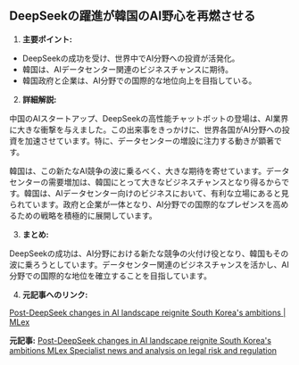 ## DeepSeekの躍進が韓国のAI野心を再燃させる

1. **主要ポイント:**
 * DeepSeekの成功を受け、世界中でAI分野への投資が活発化。
 * 韓国は、AIデータセンター関連のビジネスチャンスに期待。
 * 韓国政府と企業は、AI分野での国際的な地位向上を目指している。

2. **詳細解説:**

 中国のAIスタートアップ、DeepSeekの高性能チャットボットの登場は、AI業界に大きな衝撃を与えました。この出来事をきっかけに、世界各国がAI分野への投資を加速させています。特に、データセンターの増設に注力する動きが顕著です。

 韓国は、この新たなAI競争の波に乗るべく、大きな期待を寄せています。データセンターの需要増加は、韓国にとって大きなビジネスチャンスとなり得るからです。韓国は、AIデータセンター向けのビジネスにおいて、有利な立場にあると見られています。政府と企業が一体となり、AI分野での国際的なプレゼンスを高めるための戦略を積極的に展開しています。

3. **まとめ:**

 DeepSeekの成功は、AI分野における新たな競争の火付け役となり、韓国もその波に乗ろうとしています。データセンター関連のビジネスチャンスを活かし、AI分野での国際的な地位を確立することを目指しています。

4. **元記事へのリンク:**

 [Post-DeepSeek changes in AI landscape reignite South Korea's ambitions | MLex](https://www.mlex.com/ai/article/30856)


**元記事:** [Post-DeepSeek changes in AI landscape reignite South Korea's ambitions MLex Specialist news and analysis on legal risk and regulation](https://www.mlex.com/mlex/artificial-intelligence/articles/2334511/post-deepseek-changes-in-ai-landscape-reignite-south-korea-s-ambitions)